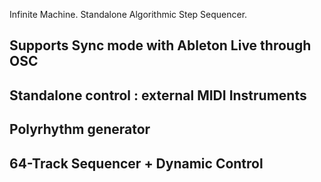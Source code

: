 Infinite Machine. Standalone Algorithmic Step Sequencer.

## Supports Sync mode with Ableton Live through OSC
## Standalone control : external MIDI Instruments
## Polyrhythm generator
## 64-Track Sequencer + Dynamic Control

